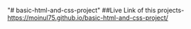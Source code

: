 "# basic-html-and-css-project" 
##Live Link of this projects- https://moinul75.github.io/basic-html-and-css-project/
